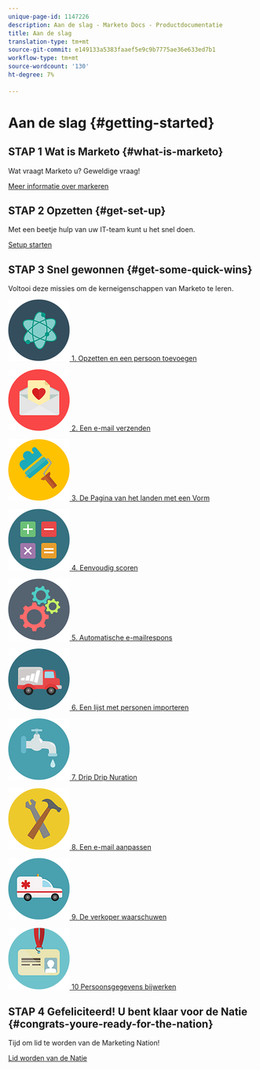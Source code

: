 ```yaml
---
unique-page-id: 1147226
description: Aan de slag - Marketo Docs - Productdocumentatie
title: Aan de slag
translation-type: tm+mt
source-git-commit: e149133a5383faaef5e9c9b7775ae36e633ed7b1
workflow-type: tm+mt
source-wordcount: '130'
ht-degree: 7%

---
```



# Aan de slag {#getting-started}

## STAP 1 Wat is Marketo {#what-is-marketo}

Wat vraagt Marketo u? Geweldige vraag!

[Meer informatie over markeren](/help/marketo/getting-started/what-is-marketo.md)

## STAP 2 Opzetten {#get-set-up}

Met een beetje hulp van uw IT-team kunt u het snel doen.

[Setup starten](/help/marketo/getting-started/setup-steps.md)

## STAP 3 Snel gewonnen {#get-some-quick-wins}

Voltooi deze missies om de kerneigenschappen van Marketo te leren.

[![](/help/marketo/getting-started/assets/getting-started-1.png) 1. Opzetten en een persoon toevoegen](https://docs.marketo.com/pages/viewpage.action?pageId=2359351)

[![](/help/marketo/getting-started/assets/getting-started-2.png) 2. Een e-mail verzenden](getting-started/quick-wins/send-an-email.md)

[![](/help/marketo/getting-started/assets/getting-started-3.png) 3. De Pagina van het landen met een Vorm](getting-started/quick-wins/landing-page-with-a-form.md)

[![](/help/marketo/getting-started/assets/getting-started-4.png) 4. Eenvoudig scoren](getting-started/quick-wins/simple-scoring.md)

[![](/help/marketo/getting-started/assets/getting-started-5.png) 5. Automatische e-mailrespons](getting-started/quick-wins/email-auto-response.md)

[![](/help/marketo/getting-started/assets/getting-started-6.png) 6. Een lijst met personen importeren](getting-started/quick-wins/import-a-list-of-people.md)

[![](/help/marketo/getting-started/assets/getting-started-7.png) 7. Drip Drip Nuration](getting-started/quick-wins/drip-drip-nurture.md)

[![](/help/marketo/getting-started/assets/getting-started-8.png) 8. Een e-mail aanpassen](getting-started/quick-wins/personalize-an-email.md)

[![](/help/marketo/getting-started/assets/getting-started-9.png) 9. De verkoper waarschuwen](getting-started/quick-wins/alert-the-sales-rep.md)

[![](/help/marketo/getting-started/assets/getting-started-10.png) 10 Persoonsgegevens bijwerken](getting-started/quick-wins/update-person-data.md)

## STAP 4 Gefeliciteerd! U bent klaar voor de Natie {#congrats-youre-ready-for-the-nation}

Tijd om lid te worden van de Marketing Nation!

[Lid worden van de Natie](https://nation.marketo.com)
